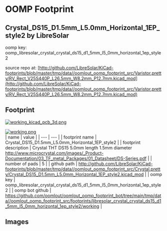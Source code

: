 # OOMP Footprint  
## Crystal_DS15_D1.5mm_L5.0mm_Horizontal_1EP_style2  by LibreSolar  
  
oomp key: oomp_libresolar_crystal_crystal_ds15_d1_5mm_l5_0mm_horizontal_1ep_style2  
  
source repo at: [http://github.com/LibreSolar/KiCad-footprints/blob/master/tmp/data//oomlout_oomp_footprint_src/Varistor.pretty/RV_Rect_V25S440P_L26.5mm_W8.2mm_P12.7mm.kicad_mod](http://github.com/LibreSolar/KiCad-footprints/blob/master/tmp/data//oomlout_oomp_footprint_src/Varistor.pretty/RV_Rect_V25S440P_L26.5mm_W8.2mm_P12.7mm.kicad_mod)  
## Footprint  
  
[![working_kicad_pcb_3d.png](working_kicad_pcb_3d_600.png)](working_kicad_pcb_3d.png)  
  
[![working.png](working_600.png)](working.png)  
| name | value | 
| --- | --- | 
| footprint name | Crystal_DS15_D1.5mm_L5.0mm_Horizontal_1EP_style2 | 
| footprint description | Crystal THT DS15 5.0mm length 1.5mm diameter http://www.microcrystal.com/images/_Product-Documentation/03_TF_metal_Packages/01_Datasheet/DS-Series.pdf | 
| number of pads | 5 | 
| github path | http://github.com/LibreSolar/KiCad-footprints/blob/master/tmp/data//oomlout_oomp_footprint_src/Crystal.pretty/Crystal_DS15_D1.5mm_L5.0mm_Horizontal_1EP_style2.kicad_mod | 
| oomp key | oomp_libresolar_crystal_crystal_ds15_d1_5mm_l5_0mm_horizontal_1ep_style2 | 
| oomp bot github | https://github.com/oomlout/oomlout_oomp_footprint_bot/tree/main/tmp/data//oomlout_oomp_footprint_src/footprints/libresolar_crystal_crystal_ds15_d1_5mm_l5_0mm_horizontal_1ep_style2/working | 
## Images  
